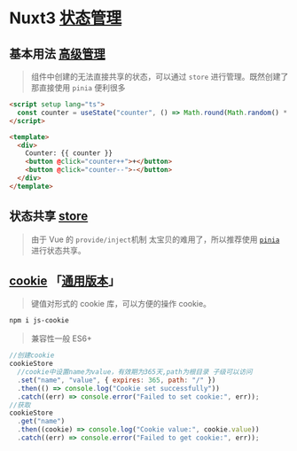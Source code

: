 # Nuxt3 [状态管理](https://nuxt.com/docs/getting-started/state-management)

## 基本用法 [高级管理](store.md)

> 组件中创建的无法直接共享的状态，可以通过 `store` 进行管理。既然创建了那直接使用 `pinia` 便利很多

```html
<script setup lang="ts">
  const counter = useState("counter", () => Math.round(Math.random() * 1000));
</script>

<template>
  <div>
    Counter: {{ counter }}
    <button @click="counter++">+</button>
    <button @click="counter--">-</button>
  </div>
</template>
```

## 状态共享 [store](store.md)

> 由于 Vue 的 `provide/inject`机制 太宝贝的难用了，所以推荐使用 [`pinia`](store.md) 进行状态共享。

## [cookie](https://github.com/js-cookie) 「[通用版本](/数据交互/js%20字符处理.md#cookie-支持库)」

> 键值对形式的 cookie 库，可以方便的操作 cookie。

```bash
npm i js-cookie
```

> 兼容性一般 ES6+

```javascript
//创建cookie
cookieStore
  //cookie中设置name为value，有效期为365天,path为根目录 子级可以访问
  .set("name", "value", { expires: 365, path: "/" })
  .then(() => console.log("Cookie set successfully"))
  .catch((err) => console.error("Failed to set cookie:", err));
//获取
cookieStore
  .get("name")
  .then((cookie) => console.log("Cookie value:", cookie.value))
  .catch((err) => console.error("Failed to get cookie:", err));
```
